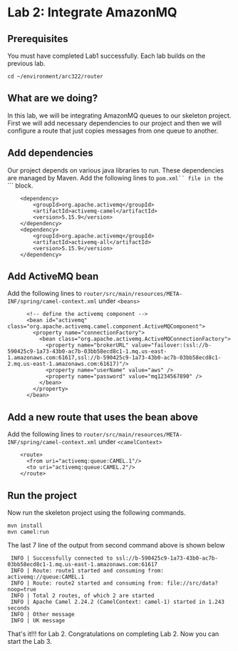 # Lab 2: Integrate AmazonMQ 

## Prerequisites

You must have completed Lab1 successfully. Each lab builds on the previous lab. 

```
cd ~/environment/arc322/router
```

## What are we doing?

In this lab, we will be integrating AmazonMQ queues to our skeleton project. First we will add necessary dependencies to our project and then we will configure a route that just copies messages from one queue to another.

## Add dependencies

Our project depends on various java libraries to run. These dependencies are managed by Maven. Add the following lines to ```pom.xml`` file in the ```<dependencies>``` block.

```
    <dependency>
        <groupId>org.apache.activemq</groupId>
        <artifactId>activemq-camel</artifactId>
        <version>5.15.9</version>
    </dependency>
    <dependency>
        <groupId>org.apache.activemq</groupId>
        <artifactId>activemq-all</artifactId>
        <version>5.15.9</version>
    </dependency> 
```

## Add ActiveMQ bean

Add the following lines to ```router/src/main/resources/META-INF/spring/camel-context.xml``` under ```<beans>``` 

```
      <!-- define the activemq component -->
      <bean id="activemq" class="org.apache.activemq.camel.component.ActiveMQComponent">
        <property name="connectionFactory">
          <bean class="org.apache.activemq.ActiveMQConnectionFactory">
            <property name="brokerURL" value="failover:(ssl://b-590425c9-1a73-43b0-ac7b-03bb58ecd8c1-1.mq.us-east-1.amazonaws.com:61617,ssl://b-590425c9-1a73-43b0-ac7b-03bb58ecd8c1-2.mq.us-east-1.amazonaws.com:61617)"/>
            <property name="userName" value="aws" />
            <property name="password" value="mq1234567890" />
          </bean>
        </property>
      </bean>
```

## Add a new route that uses the bean above

Add the following lines to ```router/src/main/resources/META-INF/spring/camel-context.xml``` under ```<camelContext>``` 

```
    <route>
      <from uri="activemq:queue:CAMEL.1"/>
      <to uri="activemq:queue:CAMEL.2"/>
    </route>
```

## Run the project 

Now run the skeleton project using the following commands. 

```
mvn install
mvn camel:run
```

The last 7 line of the output from second command above is shown below

```
 INFO | Successfully connected to ssl://b-590425c9-1a73-43b0-ac7b-03bb58ecd8c1-1.mq.us-east-1.amazonaws.com:61617
 INFO | Route: route1 started and consuming from: activemq://queue:CAMEL.1
 INFO | Route: route2 started and consuming from: file://src/data?noop=true
 INFO | Total 2 routes, of which 2 are started
 INFO | Apache Camel 2.24.2 (CamelContext: camel-1) started in 1.243 seconds
 INFO | Other message
 INFO | UK message
```

That's it!!! for Lab 2. Congratulations on completing Lab 2. Now you can start the Lab 3.
